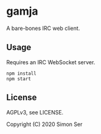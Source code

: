 # gamja

A bare-bones IRC web client.

## Usage

Requires an IRC WebSocket server.

    npm install
    npm start

## License

AGPLv3, see LICENSE.

Copyright (C) 2020 Simon Ser
